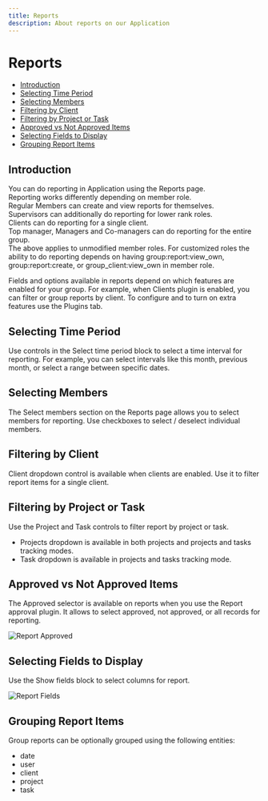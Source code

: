 ```yaml
---
title: Reports
description: About reports on our Application
---
```


# Reports

- [Introduction](#introduction)
- [Selecting Time Period](#time-period)
- [Selecting Members](#members)
- [Filtering by Client](#filtering-by-client)
- [Filtering by Project or Task](#filtering-by-project-or-task)
- [Approved vs Not Approved Items](#approved-notapproved)
- [Selecting Fields to Display](#fields)
- [Grouping Report Items](#grouping)

<a name="introduction"></a>
## Introduction

You can do reporting in Application using the Reports page.<br>
Reporting works differently depending on member role.<br>
Regular Members can create and view reports for themselves.<br>
Supervisors can additionally do reporting for lower rank roles.<br>
Clients can do reporting for a single client.<br>
Top manager, Managers and Co-managers can do reporting for the entire group.<br>
The above applies to unmodified member roles. For customized roles the ability to do reporting depends on having group:report:view_own, group:report:create, or group_client:view_own in member role.<br>

Fields and options available in reports depend on which features are enabled for your group. For example, when Clients plugin is enabled, you can filter or group reports by client. To configure and to turn on extra features use the Plugins tab.

<a name="time-period"></a>
## Selecting Time Period

Use controls in the Select time period block to select a time interval for reporting. For example, you can select intervals like this month, previous month, or select a range between specific dates.

<a name="members"></a>
## Selecting Members

The Select members section on the Reports page allows you to select members for reporting. Use checkboxes to select / deselect individual members.

<a name="filtering-by-client"></a>
## Filtering by Client

Client dropdown control is available when clients are enabled. Use it to filter report items for a single client.

<a name="filtering-by-project-or-task"></a>
## Filtering by Project or Task

Use the Project and Task controls to filter report by project or task.
- Projects dropdown is available in both projects and projects and tasks tracking modes.
- Task dropdown is available in projects and tasks tracking mode.

<a name="approved-notapproved"></a>
## Approved vs Not Approved Items

The Approved selector is available on reports when you use the Report approval plugin. It allows to select approved, not approved, or all records for reporting.

![Report Approved](https://raw.githubusercontent.com/zaimea/zaimea-docs/main/preview/reports-approved.jpg)

<a name="fields"></a>
## Selecting Fields to Display

Use the Show fields block to select columns for report.

![Report Fields](https://raw.githubusercontent.com/zaimea/zaimea-docs/main/preview/reports-fields.jpg)

<a name="grouping"></a>
## Grouping Report Items

Group reports can be optionally grouped using the following entities:
- date
- user
- client
- project
- task

